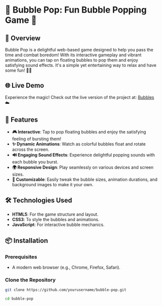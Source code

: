 # 🫧 Bubble Pop: Fun Bubble Popping Game 🎈

## 📖 Overview
Bubble Pop is a delightful web-based game designed to help you pass the time and combat boredom! With its interactive gameplay and vibrant animations, you can tap on floating bubbles to pop them and enjoy satisfying sound effects. It's a simple yet entertaining way to relax and have some fun! 🎉💖

## 🌐 Live Demo
Experience the magic! Check out the live version of the project at: [Bubbles]( https://anuwuzz.github.io/Bubbles/) ☁️

## 🚀 Features
- **🎮 Interactive**: Tap to pop floating bubbles and enjoy the satisfying feeling of bursting them!
- **✨ Dynamic Animations**: Watch as colorful bubbles float and rotate across the screen.
- **🔊 Engaging Sound Effects**: Experience delightful popping sounds with each bubble you burst.
- **🌍 Responsive Design**: Play seamlessly on various devices and screen sizes.
- **🎨 Customizable**: Easily tweak the bubble sizes, animation durations, and background images to make it your own.

## 🛠️ Technologies Used
- **HTML5**: For the game structure and layout.
- **CSS3**: To style the bubbles and animations.
- **JavaScript**: For interactive bubble mechanics.

## 📦 Installation
### Prerequisites
- A modern web browser (e.g., Chrome, Firefox, Safari).

### Clone the Repository
```bash
git clone https://github.com/yourusername/bubble-pop.git
```
```bash
cd bubble-pop
```
